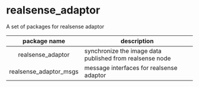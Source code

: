 # realsense_adaptor

A set of packages for realsense adaptor

|package name|description|
|:----------:|-----------|
|realsense_adaptor| synchronize the image data published from realsense node |
|realsense_adaptor_msgs| message interfaces for realsense adaptor|
